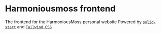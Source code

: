 # Harmoniousmoss frontend
The frontend for the HarmoniousMoss personal website Powered by [`solid-start`](https://start.solidjs.com) and [`Tailwind CSS`](https://tailwindcss.com/)